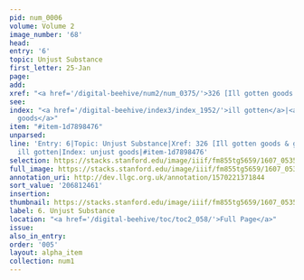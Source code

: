 ```yaml
---
pid: num_0006
volume: Volume 2
image_number: '68'
head:
entry: '6'
topic: Unjust Substance
first_letter: 25-Jan
page:
add:
xref: "<a href='/digital-beehive/num2/num_0375/'>326 [Ill gotten goods & gains]</a>"
see:
index: "<a href='/digital-beehive/index3/index_1952/'>ill gotten</a>|<a href='/digital-beehive/index5/index_4397/'>unjust
  goods</a>"
item: "#item-1d7898476"
unparsed:
line: 'Entry: 6|Topic: Unjust Substance|Xref: 326 [Ill gotten goods & gains]|Index:
  ill gotten|Index: unjust goods|#item-1d7898476'
selection: https://stacks.stanford.edu/image/iiif/fm855tg5659/1607_0535/808,2461,2956,417/full/0/default.jpg
full_image: https://stacks.stanford.edu/image/iiif/fm855tg5659/1607_0535/full/full/0/default.jpg
annotation_uri: http://dev.llgc.org.uk/annotation/1570221371844
sort_value: '206812461'
insertion:
thumbnail: https://stacks.stanford.edu/image/iiif/fm855tg5659/1607_0535/808,2461,600,180/250,/0/default.jpg
label: 6. Unjust Substance
location: "<a href='/digital-beehive/toc/toc2_058/'>Full Page</a>"
issue:
also_in_entry:
order: '005'
layout: alpha_item
collection: num1
---
```

